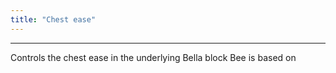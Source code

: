```yaml
---
title: "Chest ease"
---
```


***

Controls the chest ease in the underlying Bella block Bee is based on




